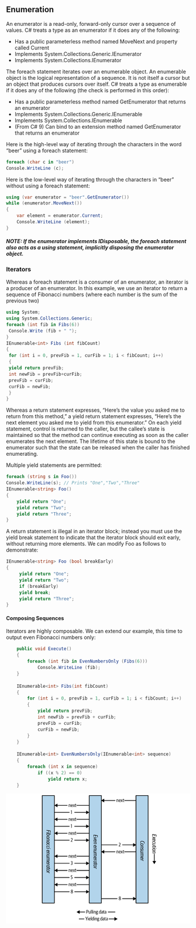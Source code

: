 ﻿## Enumeration
An enumerator is a read-only, forward-only cursor over a sequence of values. C#
treats a type as an enumerator if it does any of the following:
- Has a public parameterless method named MoveNext and property called Current
- Implements System.Collections.Generic.IEnumerator<T>
- Implements System.Collections.IEnumerator

The foreach statement iterates over an enumerable object. An enumerable object is
the logical representation of a sequence. It is not itself a cursor but an object that
produces cursors over itself. C# treats a type as enumerable if it does any of the
following (the check is performed in this order):
- Has a public parameterless method named GetEnumerator that returns an
enumerator
- Implements System.Collections.Generic.IEnumerable<T>
- Implements System.Collections.IEnumerable
- (From C# 9) Can bind to an extension method named GetEnumerator that returns an enumerator

Here is the high-level way of iterating through the characters in the word “beer” using a foreach statement: 
```csharp
foreach (char c in "beer")
Console.WriteLine (c);
```
Here is the low-level way of iterating through the characters in “beer” without using a foreach statement:
```csharp
using (var enumerator = "beer".GetEnumerator())
while (enumerator.MoveNext())
{
    var element = enumerator.Current;
    Console.WriteLine (element);
}
```
##### NOTE: If the enumerator implements IDisposable, the foreach statement also acts as a using statement, implicitly disposing the enumerator object.

### Iterators

Whereas a foreach statement is a consumer of an enumerator, an iterator is a
producer of an enumerator. In this example, we use an iterator to return a sequence
of Fibonacci numbers (where each number is the sum of the previous two)

```csharp
using System;
using System.Collections.Generic;
foreach (int fib in Fibs(6))
 Console.Write (fib + " ");
}
IEnumerable<int> Fibs (int fibCount)
{
 for (int i = 0, prevFib = 1, curFib = 1; i < fibCount; i++)
 {
 yield return prevFib;
 int newFib = prevFib+curFib;
 prevFib = curFib;
 curFib = newFib;
 }
}
```
Whereas a return statement expresses, “Here’s the value you asked me to return
from this method,” a yield return statement expresses, “Here’s the next element
you asked me to yield from this enumerator.” On each yield statement, control is
returned to the caller, but the callee’s state is maintained so that the method can
continue executing as soon as the caller enumerates the next element. The lifetime
of this state is bound to the enumerator such that the state can be released when the
caller has finished enumerating.


Multiple yield statements are permitted:
```csharp
foreach (string s in Foo())
Console.WriteLine(s); // Prints "One","Two","Three"
IEnumerable<string> Foo()
{
    yield return "One";
    yield return "Two";
    yield return "Three";
}
```

A return statement is illegal in an iterator block; instead you must use the yield
break statement to indicate that the iterator block should exit early, without returning more elements. We can modify Foo as follows to demonstrate:

```csharp
IEnumerable<string> Foo (bool breakEarly)
{
     yield return "One";
     yield return "Two";
     if (breakEarly)
     yield break;
     yield return "Three";
}
```

#### Composing Sequences
Iterators are highly composable. We can extend our example, this time to output even Fibonacci numbers only:
```csharp
    public void Execute()
    {
        foreach (int fib in EvenNumbersOnly (Fibs(6)))
            Console.WriteLine (fib);
    }
    
    IEnumerable<int> Fibs(int fibCount)
    {
        for (int i = 0, prevFib = 1, curFib = 1; i < fibCount; i++)
        {
            yield return prevFib;
            int newFib = prevFib + curFib;
            prevFib = curFib;
            curFib = newFib;
        }
    }

    IEnumerable<int> EvenNumbersOnly(IEnumerable<int> sequence)
    {
        foreach (int x in sequence)
            if ((x % 2) == 0)
                yield return x;
    }
```

![Composing Sequences](composingSequences.png)
